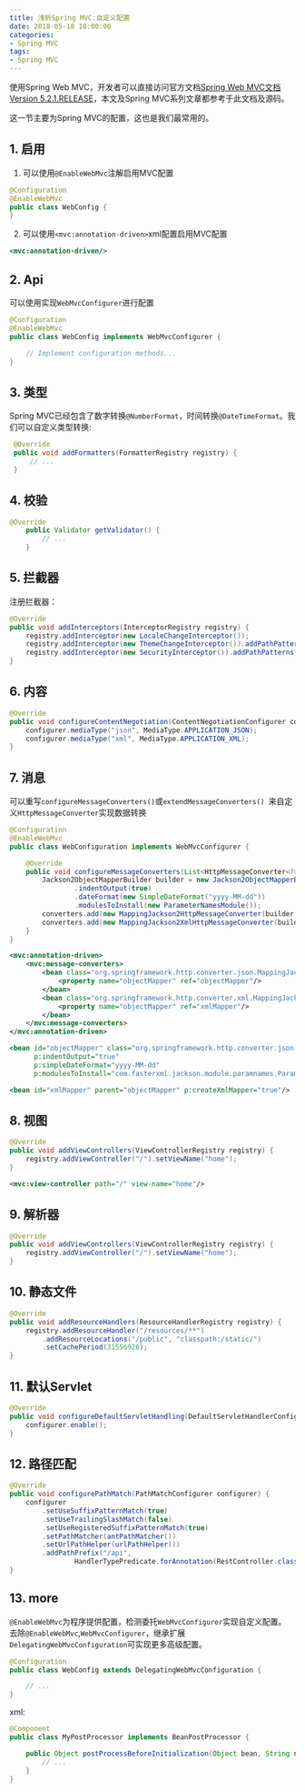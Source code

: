 ```yaml
---
title: 浅析Spring MVC:自定义配置
date: 2018-05-18 10:00:00
categories: 
- Spring MVC
tags: 
- Spring MVC
---
```


使用Spring Web MVC，开发者可以直接访问官方文档[Spring Web MVC文档Version 5.2.1.RELEASE](https://docs.spring.io/spring/docs/5.2.1.RELEASE/spring-framework-reference/web.html#mvc)，本文及Spring MVC系列文章都参考于此文档及源码。

这一节主要为Spring MVC的配置，这也是我们最常用的。
<!-- more -->
## 1. 启用
1. 可以使用`@EnableWebMvc`注解启用MVC配置
```java
@Configuration
@EnableWebMvc
public class WebConfig {
}
```
2. 可以使用`<mvc:annotation-driven>`xml配置启用MVC配置
```xml
<mvc:annotation-driven/>
```

## 2. Api
可以使用实现`WebMvcConfigurer`进行配置
```java
@Configuration
@EnableWebMvc
public class WebConfig implements WebMvcConfigurer {

    // Implement configuration methods...
}
```

## 3. 类型
Spring MVC已经包含了数字转换`@NumberFormat`，时间转换`@DateTimeFormat`。我们可以自定义类型转换:
```java
 @Override
 public void addFormatters(FormatterRegistry registry) {
     // ...
 }
```

## 4. 校验
```java
@Override
    public Validator getValidator() {
        // ...
    }
```

## 5. 拦截器
注册拦截器：
```java 
@Override
public void addInterceptors(InterceptorRegistry registry) {
    registry.addInterceptor(new LocaleChangeInterceptor());
    registry.addInterceptor(new ThemeChangeInterceptor()).addPathPatterns("/**").excludePathPatterns("/admin/**");
    registry.addInterceptor(new SecurityInterceptor()).addPathPatterns("/secure/*");
}
```

## 6. 内容
```java
@Override
public void configureContentNegotiation(ContentNegotiationConfigurer configurer) {
    configurer.mediaType("json", MediaType.APPLICATION_JSON);
    configurer.mediaType("xml", MediaType.APPLICATION_XML);
}
```

## 7. 消息
可以重写`configureMessageConverters()`或`extendMessageConverters() `来自定义`HttpMessageConverter`实现数据转换
```java
@Configuration
@EnableWebMvc
public class WebConfiguration implements WebMvcConfigurer {

    @Override
    public void configureMessageConverters(List<HttpMessageConverter<?>> converters) {
        Jackson2ObjectMapperBuilder builder = new Jackson2ObjectMapperBuilder()
                .indentOutput(true)
                .dateFormat(new SimpleDateFormat("yyyy-MM-dd"))
                .modulesToInstall(new ParameterNamesModule());
        converters.add(new MappingJackson2HttpMessageConverter(builder.build()));
        converters.add(new MappingJackson2XmlHttpMessageConverter(builder.createXmlMapper(true).build()));
    }
}
```
```xml
<mvc:annotation-driven>
    <mvc:message-converters>
        <bean class="org.springframework.http.converter.json.MappingJackson2HttpMessageConverter">
            <property name="objectMapper" ref="objectMapper"/>
        </bean>
        <bean class="org.springframework.http.converter.xml.MappingJackson2XmlHttpMessageConverter">
            <property name="objectMapper" ref="xmlMapper"/>
        </bean>
    </mvc:message-converters>
</mvc:annotation-driven>

<bean id="objectMapper" class="org.springframework.http.converter.json.Jackson2ObjectMapperFactoryBean"
      p:indentOutput="true"
      p:simpleDateFormat="yyyy-MM-dd"
      p:modulesToInstall="com.fasterxml.jackson.module.paramnames.ParameterNamesModule"/>

<bean id="xmlMapper" parent="objectMapper" p:createXmlMapper="true"/>
```

## 8. 视图
```java
@Override
public void addViewControllers(ViewControllerRegistry registry) {
    registry.addViewController("/").setViewName("home");
}
```
```xml
<mvc:view-controller path="/" view-name="home"/>
```

## 9. 解析器
```java
@Override
public void addViewControllers(ViewControllerRegistry registry) {
    registry.addViewController("/").setViewName("home");
}
```

## 10. 静态文件
```java
@Override
public void addResourceHandlers(ResourceHandlerRegistry registry) {
    registry.addResourceHandler("/resources/**")
        .addResourceLocations("/public", "classpath:/static/")
        .setCachePeriod(31556926);
}
```

## 11. 默认Servlet
```java
@Override
public void configureDefaultServletHandling(DefaultServletHandlerConfigurer configurer) {
    configurer.enable();
}
```

## 12. 路径匹配
```java
@Override
public void configurePathMatch(PathMatchConfigurer configurer) {
    configurer
        .setUseSuffixPatternMatch(true)
        .setUseTrailingSlashMatch(false)
        .setUseRegisteredSuffixPatternMatch(true)
        .setPathMatcher(antPathMatcher())
        .setUrlPathHelper(urlPathHelper())
        .addPathPrefix("/api",
                HandlerTypePredicate.forAnnotation(RestController.class));
}
```

## 13. more
`@EnableWebMvc`为程序提供配置，检测委托`WebMvcConfigurer`实现自定义配置。
去除`@EnableWebMvc`,`WebMvcConfigurer`，继承扩展`DelegatingWebMvcConfiguration`可实现更多高级配置。
```java
@Configuration
public class WebConfig extends DelegatingWebMvcConfiguration {

    // ...
}
```
xml:
```java
@Component
public class MyPostProcessor implements BeanPostProcessor {

    public Object postProcessBeforeInitialization(Object bean, String name) throws BeansException {
        // ...
    }
}
```
